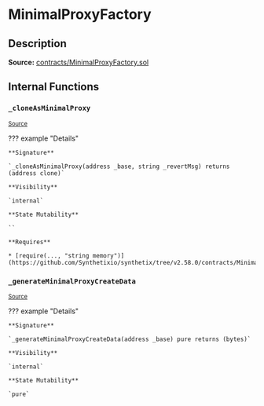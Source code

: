# MinimalProxyFactory

## Description

**Source:** [contracts/MinimalProxyFactory.sol](https://github.com/Synthetixio/synthetix/tree/v2.58.0/contracts/MinimalProxyFactory.sol)

## Internal Functions

### `_cloneAsMinimalProxy`

<sub>[Source](https://github.com/Synthetixio/synthetix/tree/v2.58.0/contracts/MinimalProxyFactory.sol#L5)</sub>

??? example "Details"

    **Signature**

    `_cloneAsMinimalProxy(address _base, string _revertMsg) returns (address clone)`

    **Visibility**

    `internal`

    **State Mutability**

    ``

    **Requires**

    * [require(..., "string memory")](https://github.com/Synthetixio/synthetix/tree/v2.58.0/contracts/MinimalProxyFactory.sol#L17)

### `_generateMinimalProxyCreateData`

<sub>[Source](https://github.com/Synthetixio/synthetix/tree/v2.58.0/contracts/MinimalProxyFactory.sol#L20)</sub>

??? example "Details"

    **Signature**

    `_generateMinimalProxyCreateData(address _base) pure returns (bytes)`

    **Visibility**

    `internal`

    **State Mutability**

    `pure`
